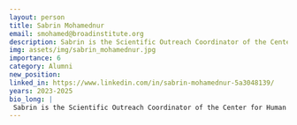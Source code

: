 ```yaml
---
layout: person
title: Sabrin Mohamednur
email: smohamed@broadinstitute.org
description: Sabrin is the Scientific Outreach Coordinator of the Center for Human Brain Variation project. As the coordinator she will oversee the implementation of the plans to enhance diverse perspectives as ...
img: assets/img/sabrin_mohamednur.jpg
importance: 6
category: Alumni
new_position:
linked_in: https://www.linkedin.com/in/sabrin-mohamednur-5a3048139/
years: 2023-2025
bio_long: |
 Sabrin is the Scientific Outreach Coordinator of the Center for Human Brain Variation project. As the coordinator she will oversee the implementation of the plans to enhance diverse perspectives as well as organizing all outreach activities of the center. Prior to Broad Institute, Sabrin worked at Dana Farber Cancer Institute and has various experiences in working with underrepresented communities. She is interested bridging the gap between science and diversity and the impact that it has on vulnerable communities and continuing the conversations of diversity and inclusion.
---
```

